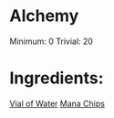 <!-- TITLE: Mana Chip Suspension -->
<!-- SUBTITLE: A suspension made of mana chips and water -->

# Alchemy
Minimum: 0
Trivial: 20
# Ingredients:
[Vial of Water](vial-of-water)
[Mana Chips](mana-chips)